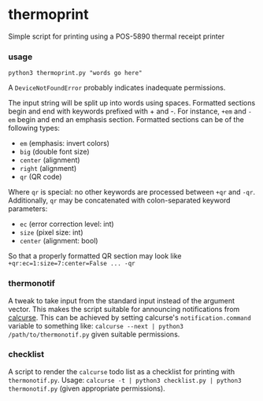 # thermoprint
Simple script for printing using a POS-5890 thermal receipt printer

### usage

`python3 thermoprint.py "words go here"`

A `DeviceNotFoundError` probably indicates inadequate permissions.

The input string will be split up into words using spaces.
Formatted sections begin and end with keywords prefixed with + and -.
For instance, `+em` and `-em` begin and end an emphasis section.
Formatted sections can be of the following types:

* `em` (emphasis: invert colors)
* `big` (double font size)
* `center` (alignment)
* `right` (alignment)
* `qr` (QR code)

Where `qr` is special: no other keywords are processed between `+qr` and `-qr`.
Additionally, `qr` may be concatenated with colon-separated keyword parameters:

* `ec` (error correction level: int)
* `size` (pixel size: int)
* `center` (alignment: bool)

So that a properly formatted QR section may look like `+qr:ec=1:size=7:center=False ... -qr`

### thermonotif

A tweak to take input from the standard input instead of the argument vector.
This makes the script suitable for announcing notifications from [calcurse](https://github.com/lfos/calcurse).
This can be achieved by setting calcurse's `notification.command` variable to something like:
`calcurse --next | python3 /path/to/thermonotif.py`
given suitable permissions.

### checklist

A script to render the `calcurse` todo list as a checklist for printing with `thermonotif.py`.
Usage: `calcurse -t | python3 checklist.py | python3 thermonotif.py` (given appropriate permissions).
